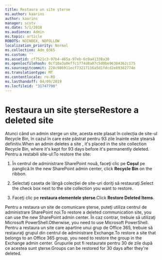 ```yaml
---
title: Restaura un site şterse
ms.author: kaarins
author: kaarins
manager: scotv
ms.date: 5/1/2018
ms.audience: Admin
ms.topic: article
ROBOTS: NOINDEX, NOFOLLOW
localization_priority: Normal
ms.collection: Adm_O365
ms.custom: ''
ms.assetid: cf7521c3-97b4-465a-97eb-6c0a41338a30
ms.openlocfilehash: 0cf10a3a0effc1774d8a07c5d0be96384362c175
ms.sourcegitcommit: 228c986911ecf73217116a5d1fdcd2e89362774e
ms.translationtype: MT
ms.contentlocale: ro-RO
ms.lasthandoff: 04/09/2019
ms.locfileid: "31747790"
---
```

# <a name="restore-a-deleted-site"></a><span data-ttu-id="29ed0-102">Restaura un site şterse</span><span class="sxs-lookup"><span data-stu-id="29ed0-102">Restore a deleted site</span></span>

<span data-ttu-id="29ed0-103">Atunci când un admin sterge un site, acesta este plasat în colecția de site-ul Recycle Bin, în cazul în care este păstrat pentru 93 zile înainte este ştearsă definitiv.</span><span class="sxs-lookup"><span data-stu-id="29ed0-103">When an admin deletes a site , it's placed in the site collection Recycle Bin, where it's kept for 93 days before it's permanently deleted.</span></span> <span data-ttu-id="29ed0-104">Pentru a restabili site-ul:</span><span class="sxs-lookup"><span data-stu-id="29ed0-104">To restore the site:</span></span>
  
1. <span data-ttu-id="29ed0-105">În centrul de administrare SharePoint nouă, faceţi clic pe **Coșul** pe panglică.</span><span class="sxs-lookup"><span data-stu-id="29ed0-105">In the new SharePoint admin center, click **Recycle Bin** on the ribbon.</span></span> 
    
2. <span data-ttu-id="29ed0-106">Selectaţi caseta de lângă colecției de site-uri doriţi să restauraţi.</span><span class="sxs-lookup"><span data-stu-id="29ed0-106">Select the check box next to the site collection you want to restore.</span></span>
    
3. <span data-ttu-id="29ed0-107">Faceţi clic pe **restaura elementele şterse**.</span><span class="sxs-lookup"><span data-stu-id="29ed0-107">Click **Restore Deleted Items**.</span></span>
    
<span data-ttu-id="29ed0-108">Pentru a restaura un site de comunicare şterse, puteţi utiliza centrul de administrare SharePoint noi.</span><span class="sxs-lookup"><span data-stu-id="29ed0-108">To restore a deleted communication site, you can use the new SharePoint admin center.</span></span> <span data-ttu-id="29ed0-109">În caz contrar, trebuie să utilizaţi Microsoft PowerShell.</span><span class="sxs-lookup"><span data-stu-id="29ed0-109">Otherwise, you need to use Microsoft PowerShell.</span></span> <span data-ttu-id="29ed0-110">Pentru a restaura un site care apartine unui grup de Office 365, trebuie să restauraţi grupul din centrul de administrare Exchange.</span><span class="sxs-lookup"><span data-stu-id="29ed0-110">To restore a site that belongs to an Office 365 group, you need to restore the group in the Exchange admin center.</span></span> <span data-ttu-id="29ed0-111">Grupurile pot fi restaurate pentru 30 de zile după ce acestea sunt şterse.</span><span class="sxs-lookup"><span data-stu-id="29ed0-111">Groups can be restored for 30 days after they're deleted.</span></span>
  

